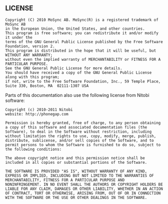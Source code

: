 LICENSE
-------
	Copyright (C) 2010 MoSync AB. MoSync(R) is a registered trademark of MoSync AB 
	in the European Union, the United States, and other countries.
	This program is free software; you can redistribute it and/or modify it under the 
	terms of the GNU General Public License published by the Free Software Foundation, version 2.
	This program is distributed in the hope that it will be useful, but WITHOUT ANY WARRANTY; 
	without even the implied warranty of MERCHANTABILITY or FITNESS FOR A PARTICULAR PURPOSE. 
	See the GNU General Public License for more details.
	You should have received a copy of the GNU General Public License along with this program; 
	if not, write to the Free Software Foundation, Inc., 59 Temple Place, Suite 330, Boston, MA  02111-1307 USA
	
	
Parts of this documentation also use the following license from Nitobi software:

	Copyright (c) 2010-2011 Nitobi
	website: http://phonegap.com

	Permission is hereby granted, free of charge, to any person obtaining
	a copy of this software and associated documentation files (the
	Software), to deal in the Software without restriction, including
	without limitation the rights to use, copy, modify, merge, publish,
	distribute, sublicense, and/or sell copies of the Software, and to
	permit persons to whom the Software is furnished to do so, subject to
	the following conditions:

	The above copyright notice and this permission notice shall be
	included in all copies or substantial portions of the Software.

	THE SOFTWARE IS PROVIDED "AS IS", WITHOUT WARRANTY OF ANY KIND,
	EXPRESS OR IMPLIED, INCLUDING BUT NOT LIMITED TO THE WARRANTIES OF
	MERCHANTABILITY, FITNESS FOR A PARTICULAR PURPOSE AND
	NONINFRINGEMENT. IN NO EVENT SHALL THE AUTHORS OR COPYRIGHT HOLDERS BE
	LIABLE FOR ANY CLAIM, DAMAGES OR OTHER LIABILITY, WHETHER IN AN ACTION
	OF CONTRACT, TORT OR OTHERWISE, ARISING FROM, OUT OF OR IN CONNECTION
	WITH THE SOFTWARE OR THE USE OR OTHER DEALINGS IN THE SOFTWARE.
	
